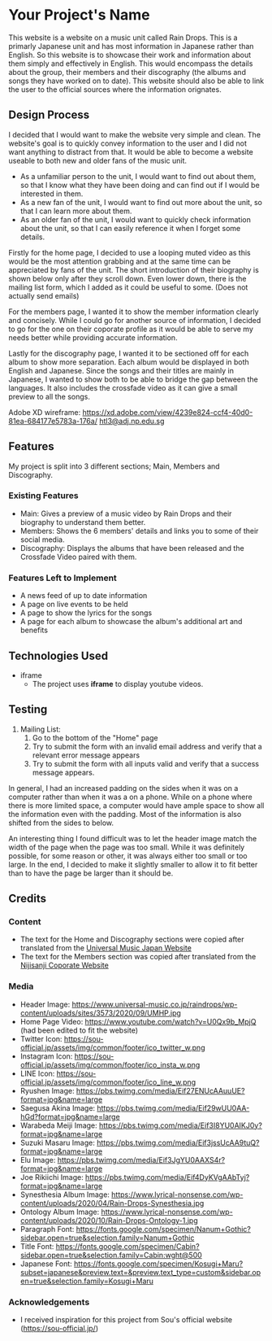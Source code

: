 # Your Project's Name

This website is a website on a music unit called Rain Drops. This is a primarly Japanese unit and has most information in Japanese rather than English. So this website is to showcase their work and information about them simply and effectively in English. This would encompass the details about the group, their members and their discography (the albums and songs they have worked on to date). This website should also be able to link the user to the official sources where the information orignates.
 
## Design Process
 
I decided that I would want to make the website very simple and clean. The website's goal is to quickly convey information to the user and I did not want anything to distract from that. It would be able to become a website useable to both new and older fans of the music unit.

- As a unfamiliar person to the unit, I would want to find out about them, so that I know what they have been doing and can find out if I would be interested in them.
- As a new fan of the unit, I would want to find out more about the unit, so that I can learn more about them.
- As an older fan of the unit, I would want to quickly check information about the unit, so that I can easily reference it when I forget some details.

Firstly for the home page, I decided to use a looping muted video as this would be the most attention grabbing and at the same time can be appreciated by fans of the unit. The short introduction of their biography is shown below only after they scroll down. Even lower down, there is the mailing list form, which I added as it could be useful to some. (Does not actually send emails)

For the members page, I wanted it to show the member information clearly and concisely. While I could go for another source of information, I decided to go for the one on their coporate profile as it would be able to serve my needs better while providing accurate information.

Lastly for the discography page, I wanted it to be sectioned off for each album to show more separation. Each album would be displayed in both English and Japanese. Since the songs and their titles are mainly in Japanese, I wanted to show both to be able to bridge the gap between the languages. It also includes the crossfade video as it can give a small preview to all the songs.

Adobe XD wireframe: https://xd.adobe.com/view/4239e824-ccf4-40d0-81ea-684177e5783a-176a/
htl3@adj.np.edu.sg

## Features

My project is split into 3 different sections; Main, Members and Discography.
 
### Existing Features
- Main: Gives a preview of a music video by Rain Drops and their biography to understand them better.
- Members: Shows the 6 members' details and links you to some of their social media.
- Discography: Displays the albums that have been released and the Crossfade Video paired with them.

### Features Left to Implement
- A news feed of up to date information
- A page on live events to be held
- A page to show the lyrics for the songs
- A page for each album to showcase the album's additional art and benefits

## Technologies Used

- iframe
    - The project uses **iframe** to display youtube videos.


## Testing

1. Mailing List:
    1. Go to the bottom of the "Home" page
    2. Try to submit the form with an invalid email address and verify that a relevant error message appears
    3. Try to submit the form with all inputs valid and verify that a success message appears.

In general, I had an increased padding on the sides when it was on a computer rather than when it was a on a phone. While on a phone where there is more limited space, a computer would have ample space to show all the information even with the padding. Most of the information is also shifted from the sides to below.

An interesting thing I found difficult was to let the header image match the width of the page when the page was too small. While it was definitely possible, for some reason or other, it was always either too small or too large. In the end, I decided to make it slightly smaller to allow it to fit better than to have the page be larger than it should be.

## Credits

### Content
- The text for the Home and Discography sections were copied after translated from the [Universal Music Japan Website](https://www.universal-music.co.jp/raindrops/)
- The text for the Members section was copied after translated from the [Nijisanji Coporate Website](https://nijisanji.ichikara.co.jp/member/)

### Media
- Header Image: https://www.universal-music.co.jp/raindrops/wp-content/uploads/sites/3573/2020/09/UMHP.jpg
- Home Page Video: https://www.youtube.com/watch?v=U0Qx9b_MpjQ (had been edited to fit the website)
- Twitter Icon: https://sou-official.jp/assets/img/common/footer/ico_twitter_w.png
- Instagram Icon: https://sou-official.jp/assets/img/common/footer/ico_insta_w.png
- LINE Icon: https://sou-official.jp/assets/img/common/footer/ico_line_w.png
- Ryushen Image: https://pbs.twimg.com/media/Eif27ENUcAAuuUE?format=jpg&name=large
- Saegusa Akina Image: https://pbs.twimg.com/media/Eif29wUU0AA-hGd?format=jpg&name=large
- Warabeda Meiji Image: https://pbs.twimg.com/media/Eif3I8YU0AIKJ0y?format=jpg&name=large
- Suzuki Masaru Image: https://pbs.twimg.com/media/Eif3jssUcAA9tuQ?format=jpg&name=large
- Elu Image: https://pbs.twimg.com/media/Eif3JgYU0AAXS4r?format=jpg&name=large
- Joe Rikiichi Image: https://pbs.twimg.com/media/Eif4DyKVgAAbTyj?format=jpg&name=large
- Synesthesia Album Image: https://www.lyrical-nonsense.com/wp-content/uploads/2020/04/Rain-Drops-Synesthesia.jpg
- Ontology Album Image: https://www.lyrical-nonsense.com/wp-content/uploads/2020/10/Rain-Drops-Ontology-1.jpg
- Paragraph Font: https://fonts.google.com/specimen/Nanum+Gothic?sidebar.open=true&selection.family=Nanum+Gothic
- Title Font: https://fonts.google.com/specimen/Cabin?sidebar.open=true&selection.family=Cabin:wght@500
- Japanese Font: https://fonts.google.com/specimen/Kosugi+Maru?subset=japanese&preview.text=&preview.text_type=custom&sidebar.open=true&selection.family=Kosugi+Maru

### Acknowledgements

- I received inspiration for this project from Sou's official website (https://sou-official.jp/)